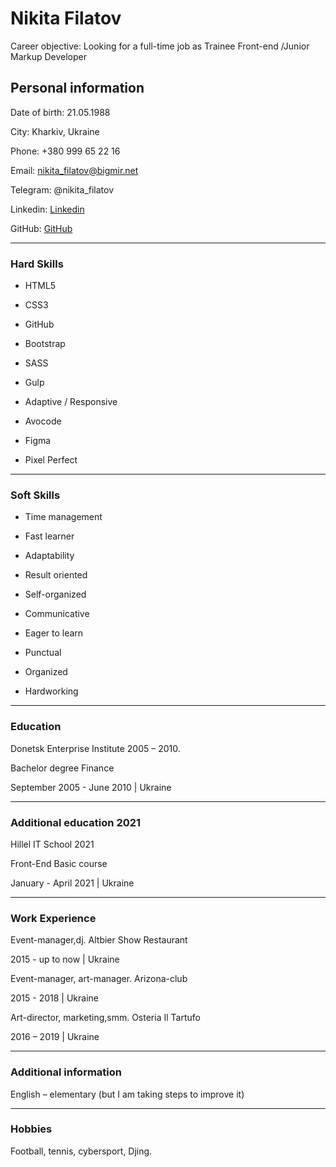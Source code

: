 
# Nikita Filatov #
Career objective: Looking for a full-time job as Trainee Front-end /Junior Markup Developer


## Personal information ## 
Date of birth: 21.05.1988


City: Kharkiv, Ukraine


Phone: +380 999 65 22 16


Email: nikita_filatov@bigmir.net


Telegram: @nikita_filatov


Linkedin:   [Linkedin](https://linkedin.com/in/nikita-filatov-2034b6137 "Linkedin")


GitHub:    [GitHub](https://github.com/NikitaF2105)



---------------------------------------------------

### Hard Skills ### 


 - HTML5


 - CSS3


 - GitHub


 - Bootstrap


 - SASS


 - Gulp


 - Adaptive / Responsive


 - Avocode


 - Figma


 - Pixel Perfect


---------------------------------------------------

### Soft Skills ### 


 - Time management


 - Fast learner


 - Adaptability


 - Result oriented


 - Self-organized


 - Communicative


 - Eager to learn


 - Punctual


 - Organized


 - Hardworking





---------------------------------------------------


### Education ### 


Donetsk Enterprise Institute 2005 – 2010.

Bachelor degree Finance

September 2005 - June 2010 | Ukraine



---------------------------------------------------

### Additional education 2021 ### 

Hillel IT School 2021

Front-End Basic course

January - April 2021 | Ukraine



---------------------------------------------------

### Work Experience ### 

Event-manager,dj. Altbier Show Restaurant

2015 - up to now | Ukraine


Event-manager, art-manager. Arizona-club

2015 - 2018 | Ukraine


Art-director, marketing,smm. Osteria Il Tartufo

2016 – 2019 | Ukraine

---------------------------------------------------
### Additional information ### 

English – elementary (but I am taking steps to improve it)

---------------------------------------------------

### Hobbies ### 

Football, tennis, cybersport, Djing.
